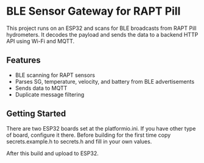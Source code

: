 # BLE Sensor Gateway for RAPT Pill

This project runs on an ESP32 and scans for BLE broadcasts from RAPT Pill hydrometers. It decodes the payload and sends the data to a backend HTTP API using Wi-Fi and MQTT.

## Features

- BLE scanning for RAPT sensors
- Parses SG, temperature, velocity, and battery from BLE advertisements
- Sends data to MQTT 
- Duplicate message filtering


## Getting Started

There are two ESP32 boards set at the platformio.ini. If you have other type of board, configure it there.
Before building for the first time copy secrets.example.h to secrets.h and fill in your own values.

After this build and upload to ESP32.
